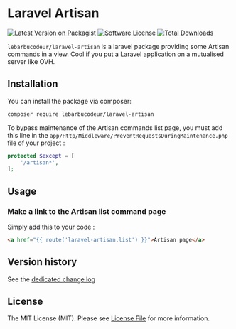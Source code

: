 # Laravel Artisan

[![Latest Version on Packagist](https://img.shields.io/packagist/v/lebarbucodeur/laravel-artisan.svg?style=flat-square)](https://packagist.org/packages/lebarbucodeur/laravel-artisan)
[![Software License](https://img.shields.io/badge/license-MIT-brightgreen.svg?style=flat-square)](LICENSE.md)
[![Total Downloads](https://img.shields.io/packagist/dt/lebarbucodeur/laravel-artisan.svg?style=flat-square)](https://packagist.org/packages/lebarbucodeur/laravel-artisan)

`lebarbucodeur/laravel-artisan` is a laravel package providing some Artisan commands in a view. Cool if you put a Laravel application on a mutualised server like OVH.

## Installation

You can install the package via composer:

``` bash
composer require lebarbucodeur/laravel-artisan
```

To bypass maintenance of the Artisan commands list page, you must add this line in the `app/Http/Middleware/PreventRequestsDuringMaintenance.php` file of your project :

``` php
protected $except = [
    '/artisan*',
];
```

## Usage

### Make a link to the Artisan list command page

Simply add this to your code :

``` html
<a href="{{ route('laravel-artisan.list') }}">Artisan page</a>
```

## Version history

See the [dedicated change log](CHANGELOG.md)

## License

The MIT License (MIT). Please see [License File](LICENSE.md) for more information.
